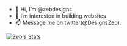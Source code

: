 - 👋 Hi, I’m @zebdesigns
- 👀 I’m interested in building websites
- 📫 Message me on  twitter(@DesignsZeb).

[![Zeb's Stats](https://github-readme-stats.vercel.app/api?username=zebdesigns)](https://github.com/anuraghazra/github-readme-stats)

<!---
zebdesigns/zebdesigns is a ✨ special ✨ repository because its `README.md` (this file) appears on your GitHub profile.
You can click the Preview link to take a look at your changes.
--->
